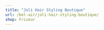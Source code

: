 ```yaml
---
title: "Joli Hair Styling Boutique"
url: /bel-air/joli-hair-styling-boutique/
shop: Friseur
---
```


